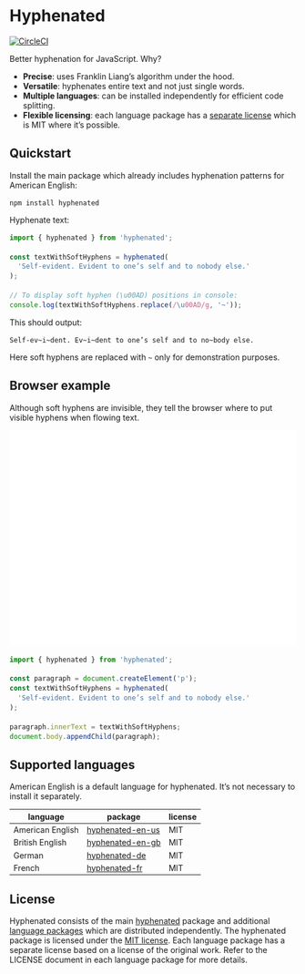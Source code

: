 # Hyphenated

[![CircleCI](https://circleci.com/gh/sergeysolovev/hyphenated.svg?style=shield&circle-token=0701315b8c50b1291d10436e180526b252d7172c)](https://circleci.com/gh/sergeysolovev/hyphenated)

Better hyphenation for JavaScript. Why?

- **Precise**: uses Franklin Liang’s algorithm under the hood.
- **Versatile**: hyphenates entire text and not just single words.
- **Multiple languages**: can be installed independently for efficient code
  splitting.
- **Flexible licensing**: each language package has a
  [separate license](#license) which is MIT where it’s possible.

## Quickstart

Install the main package which already includes hyphenation patterns for
American English:

```shell
npm install hyphenated
```

Hyphenate text:

```js
import { hyphenated } from 'hyphenated';

const textWithSoftHyphens = hyphenated(
  'Self-evident. Evident to one’s self and to nobody else.'
);

// To display soft hyphen (\u00AD) positions in console:
console.log(textWithSoftHyphens.replace(/\u00AD/g, '~'));
```

This should output:

```
Self-ev~i~dent. Ev~i~dent to one’s self and to no~body else.
```

Here soft hyphens are replaced with `~` only for demonstration purposes.

## Browser example

Although soft hyphens are invisible, they tell the browser where to put visible
hyphens when flowing text.

<p align="center">
  <img src="resources/browser-example.svg" alt="loadable-components" title="loadable-components" width="600">
</p>

```js
import { hyphenated } from 'hyphenated';

const paragraph = document.createElement('p');
const textWithSoftHyphens = hyphenated(
  'Self-evident. Evident to one’s self and to nobody else.'
);

paragraph.innerText = textWithSoftHyphens;
document.body.appendChild(paragraph);
```

## Supported languages

American English is a default language for hyphenated. It’s not necessary to
install it separately.

| language         | package                                                                                               | license |
| ---------------- | ----------------------------------------------------------------------------------------------------- | ------- |
| American English | [hyphenated-en-us](https://github.com/sergeysolovev/hyphenated/tree/master/packages/hyphenated-en-us) | MIT     |
| British English  | [hyphenated-en-gb](https://github.com/sergeysolovev/hyphenated/tree/master/packages/hyphenated-en-gb) | MIT     |
| German           | [hyphenated-de](https://github.com/sergeysolovev/hyphenated/tree/master/packages/hyphenated-de)       | MIT     |
| French           | [hyphenated-fr](https://github.com/sergeysolovev/hyphenated/tree/master/packages/hyphenated-fr)       | MIT     |

## License

Hyphenated consists of the main
[hyphenated](https://github.com/sergeysolovev/hyphenated/tree/master/packages/hyphenated)
package and additional [language packages](#supported-languages) which are
distributed independently. The hyphenated package is licensed under the
[MIT license](https://github.com/sergeysolovev/hyphenated/blob/master/packages/hyphenated/LICENSE).
Each language package has a separate license based on a license of the original
work. Refer to the LICENSE document in each language package for more details.
